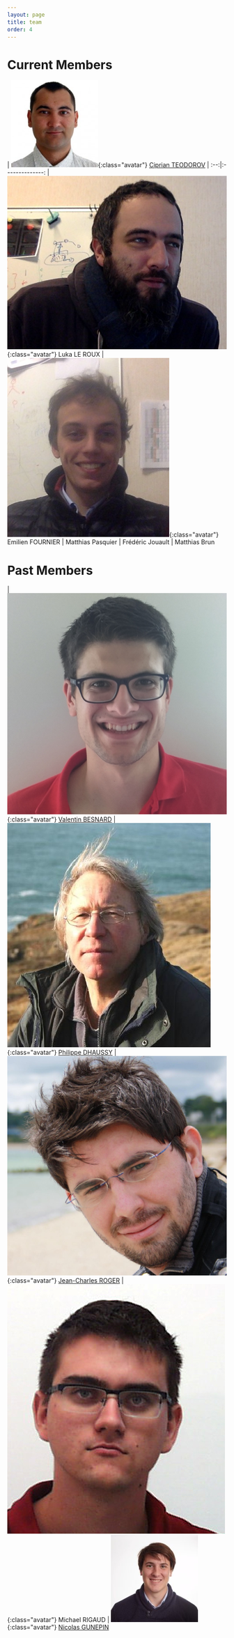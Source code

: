 ```yaml
---
layout: page
title: team
order: 4
---
```


# Current Members

| ![Cip](/images/people/cip.jpeg){:class="avatar"} [Ciprian TEODOROV](http://www.ensta-bretagne.fr/teodorov) |
:--:|:--------------:
| ![Luka](/images/people/luka.png){:class="avatar"} Luka LE ROUX  | ![Emilien](/images/people/emilien.jpg){:class="avatar"} Emilien FOURNIER
| Matthias Pasquier
| Frédéric Jouault | Matthias Brun

# Past Members
| ![Valentin](/images/people/valentin.jpg){:class="avatar"} [Valentin BESNARD](https://www.researchgate.net/profile/Valentin_Besnard)
| ![Philippe](/images/people/Philippe.jpg){:class="avatar"} [Philippe DHAUSSY](http://www.ensta-bretagne.fr/dhaussy)
| ![Jean-Charles](/images/people/jean-charles.jpeg){:class="avatar"} [Jean-Charles ROGER](https://www.linkedin.com/in/jeancharlesroger)
| ![Michael](/images/people/michael_rigaud.jpg){:class="avatar"} Michael RIGAUD
| ![Nicolas](/images/people/nicolas_gunepin.jpg){:class="avatar"} [Nicolas GUNEPIN](https://www.linkedin.com/in/nicolas-gunepin-07571714a/)
